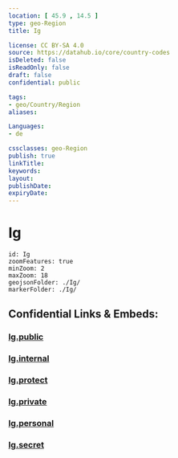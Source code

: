 ```yaml
---
location: [ 45.9 , 14.5 ] 
type: geo-Region
title: Ig

license: CC BY-SA 4.0
source: https://datahub.io/core/country-codes
isDeleted: false
isReadOnly: false
draft: false
confidential: public

tags:
- geo/Country/Region
aliases:

Languages:
- de

cssclasses: geo-Region
publish: true
linkTitle: 
keywords: 
layout: 
publishDate: 
expiryDate: 
---
```


# Ig

```leaflet
id: Ig
zoomFeatures: true 
minZoom: 2 
maxZoom: 18
geojsonFolder: ./Ig/
markerFolder: ./Ig/
```


## Confidential Links & Embeds: 

### [Ig.public](/_public/\Earth\Continent\Europe\Europe~Central\Slovenia\Regions~Slovenia\Osrednje_slovenska\counties~OsrednjeslovenskaIg.public.md) 

### [Ig.internal](/_internal/\Earth\Continent\Europe\Europe~Central\Slovenia\Regions~Slovenia\Osrednje_slovenska\counties~OsrednjeslovenskaIg.internal.md) 

### [Ig.protect](/_protect/\Earth\Continent\Europe\Europe~Central\Slovenia\Regions~Slovenia\Osrednje_slovenska\counties~OsrednjeslovenskaIg.protect.md) 

### [Ig.private](/_private/\Earth\Continent\Europe\Europe~Central\Slovenia\Regions~Slovenia\Osrednje_slovenska\counties~OsrednjeslovenskaIg.private.md) 

### [Ig.personal](/_personal/\Earth\Continent\Europe\Europe~Central\Slovenia\Regions~Slovenia\Osrednje_slovenska\counties~OsrednjeslovenskaIg.personal.md) 

### [Ig.secret](/_secret/\Earth\Continent\Europe\Europe~Central\Slovenia\Regions~Slovenia\Osrednje_slovenska\counties~OsrednjeslovenskaIg.secret.md)

